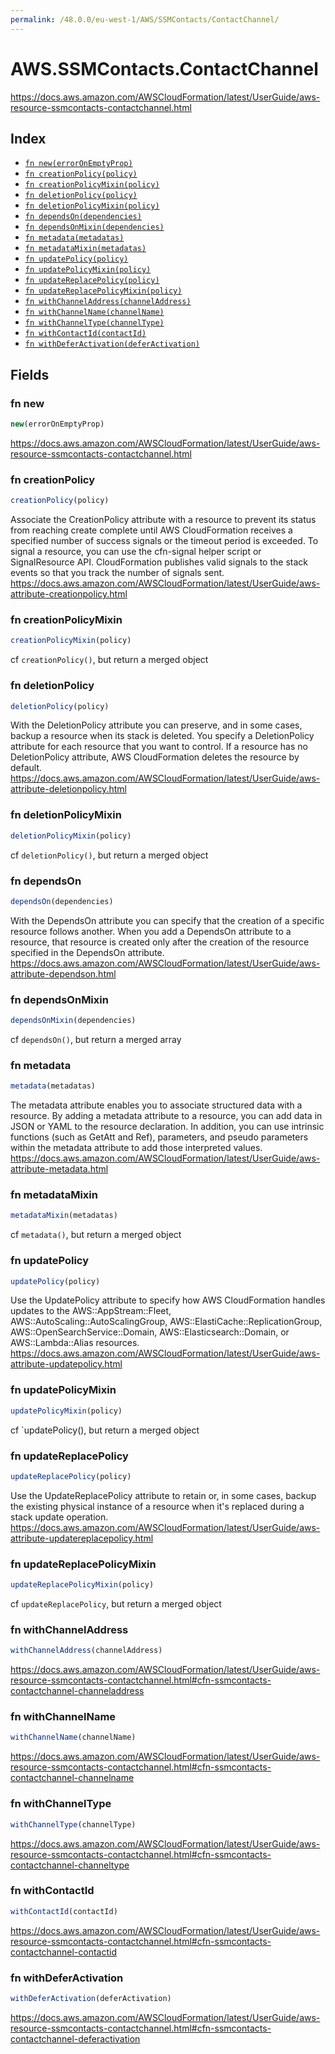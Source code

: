 ```yaml
---
permalink: /48.0.0/eu-west-1/AWS/SSMContacts/ContactChannel/
---
```


# AWS.SSMContacts.ContactChannel

https://docs.aws.amazon.com/AWSCloudFormation/latest/UserGuide/aws-resource-ssmcontacts-contactchannel.html

## Index

* [`fn new(errorOnEmptyProp)`](#fn-new)
* [`fn creationPolicy(policy)`](#fn-creationpolicy)
* [`fn creationPolicyMixin(policy)`](#fn-creationpolicymixin)
* [`fn deletionPolicy(policy)`](#fn-deletionpolicy)
* [`fn deletionPolicyMixin(policy)`](#fn-deletionpolicymixin)
* [`fn dependsOn(dependencies)`](#fn-dependson)
* [`fn dependsOnMixin(dependencies)`](#fn-dependsonmixin)
* [`fn metadata(metadatas)`](#fn-metadata)
* [`fn metadataMixin(metadatas)`](#fn-metadatamixin)
* [`fn updatePolicy(policy)`](#fn-updatepolicy)
* [`fn updatePolicyMixin(policy)`](#fn-updatepolicymixin)
* [`fn updateReplacePolicy(policy)`](#fn-updatereplacepolicy)
* [`fn updateReplacePolicyMixin(policy)`](#fn-updatereplacepolicymixin)
* [`fn withChannelAddress(channelAddress)`](#fn-withchanneladdress)
* [`fn withChannelName(channelName)`](#fn-withchannelname)
* [`fn withChannelType(channelType)`](#fn-withchanneltype)
* [`fn withContactId(contactId)`](#fn-withcontactid)
* [`fn withDeferActivation(deferActivation)`](#fn-withdeferactivation)

## Fields

### fn new

```ts
new(errorOnEmptyProp)
```

https://docs.aws.amazon.com/AWSCloudFormation/latest/UserGuide/aws-resource-ssmcontacts-contactchannel.html

### fn creationPolicy

```ts
creationPolicy(policy)
```

Associate the CreationPolicy attribute with a resource to prevent its status from reaching create complete until AWS CloudFormation receives a specified number of success signals or the timeout period is exceeded. To signal a resource, you can use the cfn-signal helper script or SignalResource API. CloudFormation publishes valid signals to the stack events so that you track the number of signals sent. 
https://docs.aws.amazon.com/AWSCloudFormation/latest/UserGuide/aws-attribute-creationpolicy.html

### fn creationPolicyMixin

```ts
creationPolicyMixin(policy)
```

cf `creationPolicy()`, but return a merged object

### fn deletionPolicy

```ts
deletionPolicy(policy)
```

With the DeletionPolicy attribute you can preserve, and in some cases, backup a resource when its stack is deleted. You specify a DeletionPolicy attribute for each resource that you want to control. If a resource has no DeletionPolicy attribute, AWS CloudFormation deletes the resource by default. 
https://docs.aws.amazon.com/AWSCloudFormation/latest/UserGuide/aws-attribute-deletionpolicy.html

### fn deletionPolicyMixin

```ts
deletionPolicyMixin(policy)
```

cf `deletionPolicy()`, but return a merged object

### fn dependsOn

```ts
dependsOn(dependencies)
```

With the DependsOn attribute you can specify that the creation of a specific resource follows another. When you add a DependsOn attribute to a resource, that resource is created only after the creation of the resource specified in the DependsOn attribute. 
https://docs.aws.amazon.com/AWSCloudFormation/latest/UserGuide/aws-attribute-dependson.html

### fn dependsOnMixin

```ts
dependsOnMixin(dependencies)
```

cf `dependsOn()`, but return a merged array

### fn metadata

```ts
metadata(metadatas)
```

The metadata attribute enables you to associate structured data with a resource. By adding a metadata attribute to a resource, you can add data in JSON or YAML to the resource declaration. In addition, you can use intrinsic functions (such as GetAtt and Ref), parameters, and pseudo parameters within the metadata attribute to add those interpreted values. 
https://docs.aws.amazon.com/AWSCloudFormation/latest/UserGuide/aws-attribute-metadata.html

### fn metadataMixin

```ts
metadataMixin(metadatas)
```

cf `metadata()`, but return a merged object

### fn updatePolicy

```ts
updatePolicy(policy)
```

Use the UpdatePolicy attribute to specify how AWS CloudFormation handles updates to the AWS::AppStream::Fleet, AWS::AutoScaling::AutoScalingGroup, AWS::ElastiCache::ReplicationGroup, AWS::OpenSearchService::Domain, AWS::Elasticsearch::Domain, or AWS::Lambda::Alias resources. 
https://docs.aws.amazon.com/AWSCloudFormation/latest/UserGuide/aws-attribute-updatepolicy.html

### fn updatePolicyMixin

```ts
updatePolicyMixin(policy)
```

cf `updatePolicy(), but return a merged object

### fn updateReplacePolicy

```ts
updateReplacePolicy(policy)
```

Use the UpdateReplacePolicy attribute to retain or, in some cases, backup the existing physical instance of a resource when it's replaced during a stack update operation. 
https://docs.aws.amazon.com/AWSCloudFormation/latest/UserGuide/aws-attribute-updatereplacepolicy.html

### fn updateReplacePolicyMixin

```ts
updateReplacePolicyMixin(policy)
```

cf `updateReplacePolicy`, but return a merged object

### fn withChannelAddress

```ts
withChannelAddress(channelAddress)
```

https://docs.aws.amazon.com/AWSCloudFormation/latest/UserGuide/aws-resource-ssmcontacts-contactchannel.html#cfn-ssmcontacts-contactchannel-channeladdress

### fn withChannelName

```ts
withChannelName(channelName)
```

https://docs.aws.amazon.com/AWSCloudFormation/latest/UserGuide/aws-resource-ssmcontacts-contactchannel.html#cfn-ssmcontacts-contactchannel-channelname

### fn withChannelType

```ts
withChannelType(channelType)
```

https://docs.aws.amazon.com/AWSCloudFormation/latest/UserGuide/aws-resource-ssmcontacts-contactchannel.html#cfn-ssmcontacts-contactchannel-channeltype

### fn withContactId

```ts
withContactId(contactId)
```

https://docs.aws.amazon.com/AWSCloudFormation/latest/UserGuide/aws-resource-ssmcontacts-contactchannel.html#cfn-ssmcontacts-contactchannel-contactid

### fn withDeferActivation

```ts
withDeferActivation(deferActivation)
```

https://docs.aws.amazon.com/AWSCloudFormation/latest/UserGuide/aws-resource-ssmcontacts-contactchannel.html#cfn-ssmcontacts-contactchannel-deferactivation